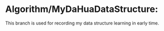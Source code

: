 # Algorithm/MyDaHuaDataStructure:

This branch is used for recording my data structure learning in early time. 
